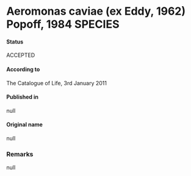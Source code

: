 # Aeromonas caviae (ex Eddy, 1962) Popoff, 1984 SPECIES

#### Status
ACCEPTED

#### According to
The Catalogue of Life, 3rd January 2011

#### Published in
null

#### Original name
null

### Remarks
null